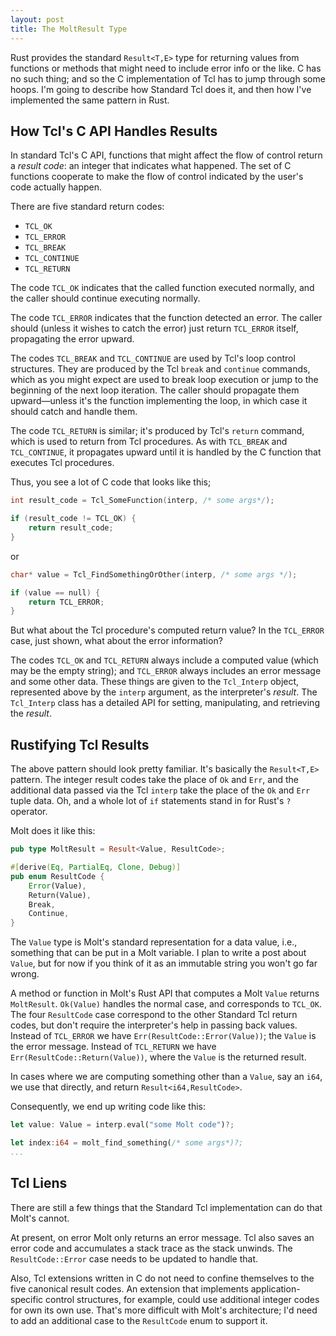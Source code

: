 ```yaml
---
layout: post
title: The MoltResult Type
---
```


Rust provides the standard `Result<T,E>` type for returning values from functions or methods
that might need to include error info or the like.  C has no such thing; and so the C
implementation of Tcl has to jump through some hoops.  I'm going to describe how Standard Tcl
does it, and then how I've implemented the same pattern in Rust.

## How Tcl's C API Handles Results

In standard Tcl's C API, functions that might affect the flow of control return a _result code_:
an integer that indicates what happened.  The set of C functions cooperate to make the flow of
control indicated by the user's code actually happen.

There are five standard return codes:

* `TCL_OK`
* `TCL_ERROR`
* `TCL_BREAK`
* `TCL_CONTINUE`
* `TCL_RETURN`

The code `TCL_OK` indicates that the called function executed normally, and the caller should
continue executing normally.  

The code `TCL_ERROR` indicates that the function detected an error. The caller should (unless
it wishes to catch the error) just return `TCL_ERROR` itself, propagating the error upward.

The codes `TCL_BREAK` and `TCL_CONTINUE` are used by Tcl's loop control structures. They are
produced by the Tcl `break` and `continue` commands, which as you might expect are used to
break loop execution or jump to the beginning of the next loop iteration.  The caller should
propagate them upward—unless it's the function implementing the loop, in which case it should
catch and handle them.

The code `TCL_RETURN` is similar; it's produced by Tcl's `return` command, which is used to
return from Tcl procedures.  As with `TCL_BREAK` and `TCL_CONTINUE`, it propagates upward
until it is handled by the C function that executes Tcl procedures.

Thus, you see a lot of C code that looks like this;

```c
int result_code = Tcl_SomeFunction(interp, /* some args*/);

if (result_code != TCL_OK) {
    return result_code;
}
```

or

```c
char* value = Tcl_FindSomethingOrOther(interp, /* some args */);

if (value == null) {
    return TCL_ERROR;
}
```

But what about the Tcl procedure's computed return value?  In the `TCL_ERROR` case, just shown,
what about the error information?

The codes `TCL_OK` and `TCL_RETURN` always include a computed value (which may be the empty
string); and `TCL_ERROR` always includes an error message and some other data.  These things are
given to the `Tcl_Interp` object, represented above by the `interp` argument, as the interpreter's
_result_.  The `Tcl_Interp` class has a detailed API for setting, manipulating, and retrieving
the _result_.

## Rustifying Tcl Results

The above pattern should look pretty familiar.  It's basically the `Result<T,E>` pattern.  The
integer result codes take the place of `Ok` and `Err`, and the additional data passed via the
Tcl `interp` take the place of the `Ok` and `Err` tuple data.  Oh, and a whole lot of `if`
statements stand in for Rust's `?` operator.

Molt does it like this:

```rust
pub type MoltResult = Result<Value, ResultCode>;

#[derive(Eq, PartialEq, Clone, Debug)]
pub enum ResultCode {
    Error(Value),
    Return(Value),
    Break,
    Continue,
}
```

The `Value` type is Molt's standard representation for a data value, i.e., something that can be
put in a Molt variable.  I plan to write a post about `Value`, but for now if you think of it
as an immutable string you won't go far wrong.

A method or function in Molt's Rust API that computes a Molt `Value` returns `MoltResult`.
`Ok(Value)` handles the normal case, and corresponds to `TCL_OK`.  The four `ResultCode`
case correspond to the other Standard Tcl return codes, but don't require the interpreter's
help in passing back values.  Instead of `TCL_ERROR` we have `Err(ResultCode::Error(Value))`;
the `Value` is the error message.  Instead of `TCL_RETURN` we have
`Err(ResultCode::Return(Value))`, where the `Value` is the returned result.

In cases where we are computing something other than a `Value`, say an `i64`, we use that
directly, and return `Result<i64,ResultCode>`.

Consequently, we end up writing code like this:

```rust
let value: Value = interp.eval("some Molt code")?;

let index:i64 = molt_find_something(/* some args*)?;
...
```

## Tcl Liens

There are still a few things that the Standard Tcl implementation can do that Molt's
cannot.  

At present, on error Molt only returns an error message.  Tcl also saves an error code and
accumulates a stack trace as the stack unwinds.  The `ResultCode::Error` case needs to be
updated to handle that.

Also, Tcl extensions written in C do not need to confine themselves to the five canonical
result codes.  An extension that implements application-specific control structures, for example,
could use additional integer codes for own its own use.  That's more difficult with Molt's
architecture; I'd need to add an additional case to the `ResultCode` enum to support it.
